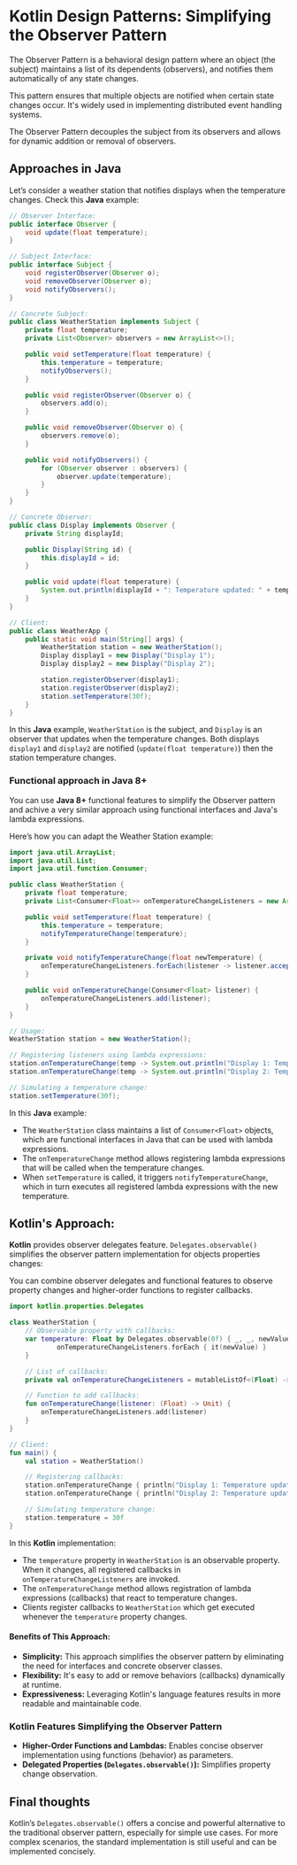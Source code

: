 # Kotlin Design Patterns: Simplifying the Observer Pattern


The Observer Pattern is a behavioral design pattern where an object (the subject) maintains a list of its dependents (observers), and notifies them automatically of any state changes.

This pattern ensures that multiple objects are notified when certain state changes occur. It's widely used in implementing distributed event handling systems.

The Observer Pattern decouples the subject from its observers and allows for dynamic addition or removal of observers.

## Approaches in Java

Let’s consider a weather station that notifies displays when the temperature changes. Check this **Java** example:
```java
// Observer Interface:
public interface Observer {
    void update(float temperature);
}

// Subject Interface:
public interface Subject {
    void registerObserver(Observer o);
    void removeObserver(Observer o);
    void notifyObservers();
}

// Concrete Subject:
public class WeatherStation implements Subject {
    private float temperature;
    private List<Observer> observers = new ArrayList<>();

    public void setTemperature(float temperature) {
        this.temperature = temperature;
        notifyObservers();
    }

    public void registerObserver(Observer o) {
        observers.add(o);
    }

    public void removeObserver(Observer o) {
        observers.remove(o);
    }

    public void notifyObservers() {
        for (Observer observer : observers) {
            observer.update(temperature);
        }
    }
}

// Concrete Observer:
public class Display implements Observer {
    private String displayId;

    public Display(String id) {
        this.displayId = id;
    }

    public void update(float temperature) {
        System.out.println(displayId + ": Temperature updated: " + temperature);
    }
}

// Client:
public class WeatherApp {
    public static void main(String[] args) {
        WeatherStation station = new WeatherStation();
        Display display1 = new Display("Display 1");
        Display display2 = new Display("Display 2");

        station.registerObserver(display1);
        station.registerObserver(display2);
        station.setTemperature(30f);
    }
}
```
In this **Java** example, `WeatherStation` is the subject, and `Display` is an observer that updates when the temperature changes. Both displays `display1` and `display2` are notified (`update(float temperature)`) then the station temperature changes.

### Functional approach in Java 8+
You can use **Java 8+** functional features to simplify the Observer pattern and achive a very similar approach using functional interfaces and Java's lambda expressions.

Here’s how you can adapt the Weather Station example:
```java
import java.util.ArrayList;
import java.util.List;
import java.util.function.Consumer;

public class WeatherStation {
    private float temperature;
    private List<Consumer<Float>> onTemperatureChangeListeners = new ArrayList<>();

    public void setTemperature(float temperature) {
        this.temperature = temperature;
        notifyTemperatureChange(temperature);
    }

    private void notifyTemperatureChange(float newTemperature) {
        onTemperatureChangeListeners.forEach(listener -> listener.accept(newTemperature));
    }

    public void onTemperatureChange(Consumer<Float> listener) {
        onTemperatureChangeListeners.add(listener);
    }
}

// Usage:
WeatherStation station = new WeatherStation();

// Registering listeners using lambda expressions:
station.onTemperatureChange(temp -> System.out.println("Display 1: Temperature updated to " + temp));
station.onTemperatureChange(temp -> System.out.println("Display 2: Temperature updated to " + temp));

// Simulating a temperature change:
station.setTemperature(30f);
```
In this **Java** example:

-   The `WeatherStation` class maintains a list of `Consumer<Float>` objects, which are functional interfaces in Java that can be used with lambda expressions.
-   The `onTemperatureChange` method allows registering lambda expressions that will be called when the temperature changes.
-   When `setTemperature` is called, it triggers `notifyTemperatureChange`, which in turn executes all registered lambda expressions with the new temperature.

## Kotlin's Approach:
**Kotlin** provides observer delegates feature. `Delegates.observable()` simplifies the observer pattern implementation for objects properties changes:

You can combine observer delegates and functional features to observe property changes and higher-order functions to register callbacks.
```kotlin
import kotlin.properties.Delegates

class WeatherStation {
    // Observable property with callbacks:
    var temperature: Float by Delegates.observable(0f) { _, _, newValue ->
            onTemperatureChangeListeners.forEach { it(newValue) }
    }

    // List of callbacks:
    private val onTemperatureChangeListeners = mutableListOf<(Float) -> Unit>()

    // Function to add callbacks:
    fun onTemperatureChange(listener: (Float) -> Unit) {
        onTemperatureChangeListeners.add(listener)
    }
}

// Client:
fun main() {
    val station = WeatherStation()

    // Registering callbacks:
    station.onTemperatureChange { println("Display 1: Temperature updated to $it") }
    station.onTemperatureChange { println("Display 2: Temperature updated to $it") }

    // Simulating temperature change:
    station.temperature = 30f
}
```

In this **Kotlin** implementation:
-   The `temperature` property in `WeatherStation` is an observable property. When it changes, all registered callbacks in `onTemperatureChangeListeners` are invoked.
-   The `onTemperatureChange` method allows registration of lambda expressions (callbacks) that react to temperature changes.
-   Clients register callbacks to `WeatherStation` which get executed whenever the `temperature` property changes.

#### Benefits of This Approach:
-   **Simplicity:** This approach simplifies the observer pattern by eliminating the need for interfaces and concrete observer classes.
-   **Flexibility:** It's easy to add or remove behaviors (callbacks) dynamically at runtime.
-   **Expressiveness:** Leveraging Kotlin's language features results in more readable and maintainable code.

### Kotlin Features Simplifying the Observer Pattern
- **Higher-Order Functions and Lambdas:** Enables concise observer implementation using functions (behavior) as parameters.
- **Delegated Properties (`Delegates.observable()`):** Simplifies property change observation.


## Final thoughts
Kotlin’s `Delegates.observable()` offers a concise and powerful alternative to the traditional observer pattern, especially for simple use cases. For more complex scenarios, the standard implementation is still useful and can be implemented concisely.